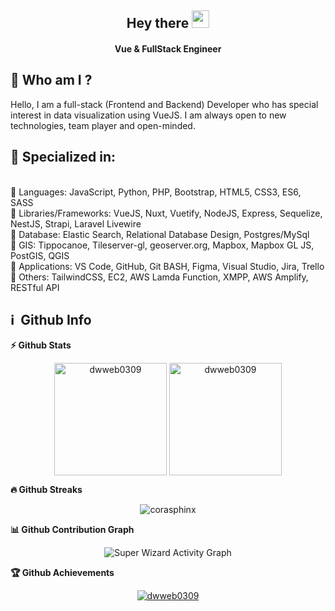 <h2 align="center">
  Hey there <img src="https://media.giphy.com/media/hvRJCLFzcasrR4ia7z/giphy.gif" width="28">
</h2>

<h4 align='center'>
  Vue & FullStack Engineer 
</h4>


## 👩  Who am I ?
<p>
Hello, I am a full-stack (Frontend and Backend) Developer who has special interest in data visualization using VueJS. I am always open to new technologies, team player and open-minded.
</p>

<h2>🥇 Specialized in:</h2>
<br>🔸 Languages: JavaScript, Python, PHP, Bootstrap, HTML5, CSS3, ES6, SASS
<br>🔸 Libraries/Frameworks: VueJS, Nuxt, Vuetify, NodeJS, Express, Sequelize, NestJS, Strapi, Laravel Livewire
<br>🔸 Database: Elastic Search, Relational Database Design, Postgres/MySql
<br>🔸 GIS: Tippocanoe, Tileserver-gl, geoserver.org, Mapbox, Mapbox GL JS, PostGIS, QGIS
<br>🔸 Applications: VS Code, GitHub, Git BASH, Figma, Visual Studio, Jira, Trello
<br>🔸 Others: TailwindCSS, EC2, AWS Lamda Function, XMPP, AWS Amplify, RESTful API
<p>

<h2>ℹ️ &nbsp;Github Info</h2>
	
  <summary><b>⚡ Github Stats</b></summary>
<p align="center"><img height="180em" src="https://github-readme-stats.vercel.app/api?username=dwweb0309&hide_border=true&count_private=true&show_icons=true&theme=radical" alt="dwweb0309" align = "center"/>
<img height="180em" src="https://github-readme-stats.vercel.app/api/top-langs?username=dwweb0309&show_icons=true&locale=en&layout=compact&hide_border=true&theme=radical" alt="dwweb0309" align = "center"/></p>


 <summary><b>🔥 Github Streaks</b></summary>
<p align="center"><img src="https://github-readme-streak-stats.herokuapp.com/?user=dwweb0309&theme=black-ice&hide_border=true&stroke=0000&background=0D1117&ring=e05397&fire=e05397&currStreakLabel=e05397" alt="corasphinx" /></p>


<summary><b>📊 Github Contribution Graph</b></summary>
<p align="center"<a href="#"><img alt="Super Wizard Activity Graph" src="https://activity-graph.herokuapp.com/graph?username=dwweb0309&bg_color=0D1117&color=e05397&line=e05397&point=FFFFFF&hide_border=true&" /></a></p>
<!-- </details>
<details>    -->
 <summary><b>🏆 Github Achievements</b></summary>
<p align="center"> <a href="https://github.com/jfu-resume"><img src="https://github-profile-trophy.vercel.app/?username=dwweb0309&margin-w=5&theme=radical" alt="dwweb0309" /></a> </p>

<br>
